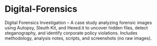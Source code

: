 # Digital-Forensics
Digital Forensics Investigation – A case study analyzing forensic images using Autopsy, Sleuth Kit, and Hexed.it to uncover hidden files, detect steganography, and identify corporate policy violations. Includes methodology, analysis notes, scripts, and screenshots (no raw images).
